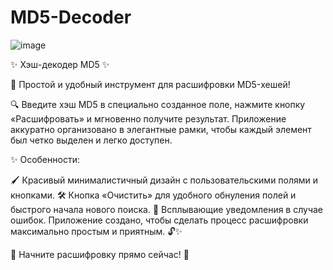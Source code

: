 # MD5-Decoder

![image](https://github.com/user-attachments/assets/a7814c50-4760-4eeb-878d-dd8d33eaaa52)

✨ Хэш-декодер MD5 ✨

🔐 Простой и удобный инструмент для расшифровки MD5-хешей!

🔍 Введите хэш MD5 в специально созданное поле, нажмите кнопку «Расшифровать» и мгновенно получите результат. Приложение аккуратно организовано в элегантные рамки, чтобы каждый элемент был четко выделен и легко доступен.

✨ Особенности:

🖌️ Красивый минималистичный дизайн с пользовательскими полями и кнопками.
🛠️ Кнопка «Очистить» для удобного обнуления полей и быстрого начала нового поиска.
💬 Всплывающие уведомления в случае ошибок.
Приложение создано, чтобы сделать процесс расшифровки максимально простым и приятным. 🔓✨

🔹 Начните расшифровку прямо сейчас! 🔹
